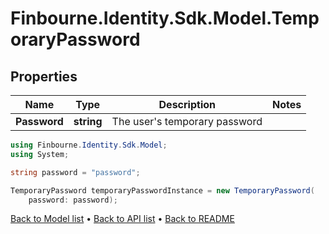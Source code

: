 # Finbourne.Identity.Sdk.Model.TemporaryPassword

## Properties

Name | Type | Description | Notes
------------ | ------------- | ------------- | -------------
**Password** | **string** | The user&#39;s temporary password | 

```csharp
using Finbourne.Identity.Sdk.Model;
using System;

string password = "password";

TemporaryPassword temporaryPasswordInstance = new TemporaryPassword(
    password: password);
```

[Back to Model list](../README.md#documentation-for-models) &#8226; [Back to API list](../README.md#documentation-for-api-endpoints) &#8226; [Back to README](../README.md)
